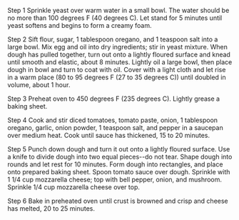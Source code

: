 Step 1
Sprinkle yeast over warm water in a small bowl. The water should be no more than 100 degrees F (40 degrees C). Let stand for 5 minutes until yeast softens and begins to form a creamy foam.

Step 2
Sift flour, sugar, 1 tablespoon oregano, and 1 teaspoon salt into a large bowl. Mix egg and oil into dry ingredients; stir in yeast mixture. When dough has pulled together, turn out onto a lightly floured surface and knead until smooth and elastic, about 8 minutes. Lightly oil a large bowl, then place dough in bowl and turn to coat with oil. Cover with a light cloth and let rise in a warm place (80 to 95 degrees F (27 to 35 degrees C)) until doubled in volume, about 1 hour.

Step 3
Preheat oven to 450 degrees F (235 degrees C). Lightly grease a baking sheet.

Step 4
Cook and stir diced tomatoes, tomato paste, onion, 1 tablespoon oregano, garlic, onion powder, 1 teaspoon salt, and pepper in a saucepan over medium heat. Cook until sauce has thickened, 15 to 20 minutes.

Step 5
Punch down dough and turn it out onto a lightly floured surface. Use a knife to divide dough into two equal pieces--do not tear. Shape dough into rounds and let rest for 10 minutes. Form dough into rectangles, and place onto prepared baking sheet. Spoon tomato sauce over dough. Sprinkle with 1 1/4 cup mozzarella cheese; top with bell pepper, onion, and mushroom. Sprinkle 1/4 cup mozzarella cheese over top.

Step 6
Bake in preheated oven until crust is browned and crisp and cheese has melted, 20 to 25 minutes.